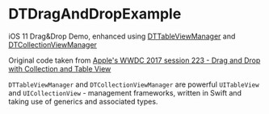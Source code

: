 # DTDragAndDropExample

iOS 11 Drag&amp;Drop Demo, enhanced using [DTTableViewManager](https://github.com/DenHeadless/DTTableViewManager) and [DTCollectionViewManager](https://github.com/DenHeadless/DTCollectionViewManager)

Original code taken from [Apple's WWDC 2017 session 223 - Drag and Drop with Collection and Table View](https://developer.apple.com/videos/play/wwdc2017/223/)

`DTTableViewManager` and `DTCollectionViewManager` are powerful `UITableView` and `UICollectionView` - management frameworks, written in Swift and taking use of generics and associated types.
